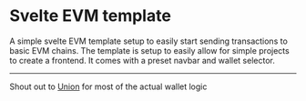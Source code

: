 # Svelte EVM template

A simple svelte EVM template setup to easily start sending transactions to basic EVM chains. The template is setup to easily allow for simple projects to create a frontend. It comes with a preset navbar and wallet selector.

-----
Shout out to [Union](https://github.com/unionlabs/union) for most of the actual wallet logic
